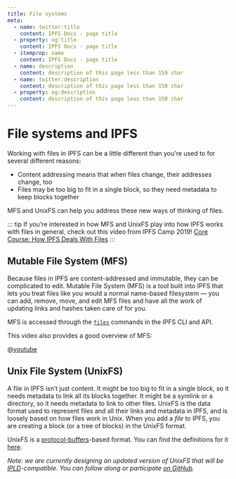 ```yaml
---
title: File systems
meta:
  - name: twitter:title
    content: IPFS Docs - page title
  - property: og:title
    content: IPFS Docs - page title
  - itemprop: name
    content: IPFS Docs - page title
  - name: description
    content: description of this page less than 150 char
  - name: twitter:description
    content: description of this page less than 150 char
  - property: og:description
    content: description of this page less than 150 char
---
```


# File systems and IPFS

Working with files in IPFS can be a little different than you're used to for several different reasons:

- Content addressing means that when files change, their addresses change, too
- Files may be too big to fit in a single block, so they need metadata to keep blocks together

MFS and UnixFS can help you address these new ways of thinking of files.

::: tip
If you're interested in how MFS and UnixFS play into how IPFS works with files in general, check out this video from IPFS Camp 2019! [Core Course: How IPFS Deals With Files](https://www.youtube.com/watch?v=Z5zNPwMDYGg)
:::

## Mutable File System (MFS)

Because files in IPFS are content-addressed and immutable, they can be complicated to edit. Mutable File System (MFS) is a tool built into IPFS that lets you treat files like you would a normal name-based filesystem — you can add, remove, move, and edit MFS files and have all the work of updating links and hashes taken care of for you.

MFS is accessed through the [`files`](/reference/api/cli/#ipfs-files) commands in the IPFS CLI and API.

<!-- TODO: add some examples to demonstrate how to use MFS, e.g. creating a directory, adding a file, checking the hash, editing the file, and checking the hash again. -->

This video also provides a good overview of MFS:

@[youtube](FX_AXNDsZ9k)

## Unix File System (UnixFS)

A file in IPFS isn’t just content. It might be too big to fit in a single block, so it needs metadata to link all its blocks together. It might be a symlink or a directory, so it needs metadata to link to other files. UnixFS is the data format used to represent files and all their links and metadata in IPFS, and is loosely based on how files work in Unix. When you add a _file_ to IPFS, you are creating a block (or a tree of blocks) in the UnixFS format.

UnixFS is a [protocol-buffers](https://developers.google.com/protocol-buffers/)-based format. You can find the definitions for it [here](https://github.com/ipfs/go-unixfs/blob/master/pb/unixfs.proto).

_Note: we are currently designing an updated version of UnixFS that will be [IPLD](https://ipld.io)-compatible. You can follow along or participate [on GitHub](https://github.com/ipfs/unixfs-v2)._
